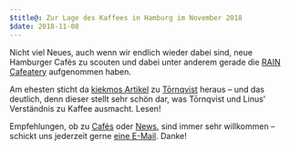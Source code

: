 ```yaml
---
$title@: Zur Lage des Kaffees in Hamburg im November 2018
$date: 2018-11-08
---
```


Nicht viel Neues, auch wenn wir endlich wieder dabei sind, neue Hamburger Cafés zu scouten und dabei unter anderem gerade die [RAIN Cafeatery]([url('/content/cafes/rain-cafeatery.md')]) aufgenommen haben.

Am ehesten sticht da [kiekmos Artikel](https://kiekmo.hamburg/toernqvist-hier-gibts-tatsaechlich-kaffee-der-nach-kaffee-schmeckt-27307) zu [Tōrnqvist]([url('/content/cafes/tornqvist.md')]) heraus – und das deutlich, denn dieser stellt sehr schön dar, was Tōrnqvist und Linus’ Verständnis zu Kaffee ausmacht. Lesen!

Empfehlungen, ob zu [Cafés]([url('/content/pages/cafes.md')]) oder [News]([url('/content/pages/posts.md')]), sind immer sehr willkommen – schickt uns jederzeit gerne [eine E-Mail]([url('/content/pages/contact.md')]). Danke!
